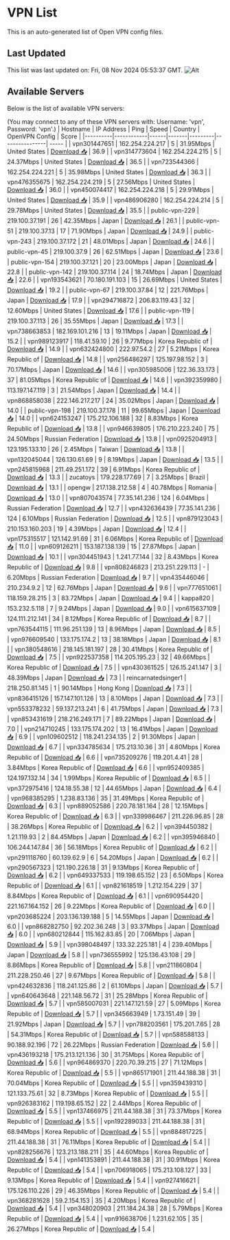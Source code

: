 # VPN List

This is an auto-generated list of Open VPN config files.

## Last Updated

This list was last updated on: Fri, 08 Nov 2024 05:53:37 GMT.
![Alt](https://repobeats.axiom.co/api/embed/186b98318ef1479477931607c1ad7d823f12451f.svg "Repobeats analytics image")

## Available Servers

Below is the list of available VPN servers:

(You may connect to any of these VPN servers with: Username: 'vpn', Password: 'vpn'.)
| Hostname | IP Address | Ping | Speed | Country | OpenVPN Config | Score |
|----------|------------|------|-------|---------|----------------| ----- |
| vpn301447651 | 162.254.224.217 | 5 | 31.95Mbps | United States | [Download 📥](./configs/server_0_US.ovpn) | 36.9 |
| vpn314773604 | 162.254.224.215 | 5 | 24.37Mbps | United States | [Download 📥](./configs/server_1_US.ovpn) | 36.5 |
| vpn723544366 | 162.254.224.221 | 5 | 35.98Mbps | United States | [Download 📥](./configs/server_2_US.ovpn) | 36.3 |
| vpn476355675 | 162.254.224.219 | 5 | 27.56Mbps | United States | [Download 📥](./configs/server_3_US.ovpn) | 36.0 |
| vpn450074417 | 162.254.224.218 | 5 | 29.91Mbps | United States | [Download 📥](./configs/server_4_US.ovpn) | 35.9 |
| vpn486906280 | 162.254.224.214 | 5 | 29.78Mbps | United States | [Download 📥](./configs/server_5_US.ovpn) | 35.5 |
| public-vpn-229 | 219.100.37.191 | 26 | 42.35Mbps | Japan | [Download 📥](./configs/server_6_JP.ovpn) | 26.1 |
| public-vpn-51 | 219.100.37.13 | 17 | 71.90Mbps | Japan | [Download 📥](./configs/server_7_JP.ovpn) | 24.9 |
| public-vpn-243 | 219.100.37.172 | 21 | 48.01Mbps | Japan | [Download 📥](./configs/server_8_JP.ovpn) | 24.6 |
| public-vpn-45 | 219.100.37.9 | 26 | 62.51Mbps | Japan | [Download 📥](./configs/server_9_JP.ovpn) | 23.6 |
| public-vpn-154 | 219.100.37.121 | 20 | 23.00Mbps | Japan | [Download 📥](./configs/server_10_JP.ovpn) | 22.8 |
| public-vpn-142 | 219.100.37.114 | 24 | 18.74Mbps | Japan | [Download 📥](./configs/server_11_JP.ovpn) | 22.6 |
| vpn193543621 | 70.180.191.103 | 15 | 26.69Mbps | United States | [Download 📥](./configs/server_12_US.ovpn) | 19.2 |
| public-vpn-67 | 219.100.37.84 | 12 | 221.76Mbps | Japan | [Download 📥](./configs/server_13_JP.ovpn) | 17.9 |
| vpn294716872 | 206.83.119.43 | 32 | 12.60Mbps | United States | [Download 📥](./configs/server_14_US.ovpn) | 17.6 |
| public-vpn-119 | 219.100.37.113 | 26 | 35.55Mbps | Japan | [Download 📥](./configs/server_15_JP.ovpn) | 17.3 |
| vpn738663853 | 182.169.101.216 | 13 | 19.11Mbps | Japan | [Download 📥](./configs/server_16_JP.ovpn) | 15.2 |
| vpn989123917 | 118.41.59.10 | 26 | 9.77Mbps | Korea Republic of | [Download 📥](./configs/server_17_KR.ovpn) | 14.9 |
| vpn632424800 | 222.97.54.2 | 27 | 5.21Mbps | Korea Republic of | [Download 📥](./configs/server_18_KR.ovpn) | 14.8 |
| vpn256486297 | 125.197.98.152 | 3 | 70.17Mbps | Japan | [Download 📥](./configs/server_19_JP.ovpn) | 14.6 |
| vpn305985006 | 122.36.33.173 | 37 | 81.05Mbps | Korea Republic of | [Download 📥](./configs/server_20_KR.ovpn) | 14.6 |
| vpn392359980 | 113.197.147.119 | 3 | 21.54Mbps | Japan | [Download 📥](./configs/server_21_JP.ovpn) | 14.4 |
| vpn868858038 | 222.146.217.217 | 24 | 35.02Mbps | Japan | [Download 📥](./configs/server_22_JP.ovpn) | 14.0 |
| public-vpn-198 | 219.100.37.178 | 11 | 99.65Mbps | Japan | [Download 📥](./configs/server_23_JP.ovpn) | 14.0 |
| vpn624153247 | 175.212.106.188 | 32 | 8.83Mbps | Korea Republic of | [Download 📥](./configs/server_24_KR.ovpn) | 13.8 |
| vpn946639805 | 176.210.223.240 | 75 | 24.50Mbps | Russian Federation | [Download 📥](./configs/server_25_RU.ovpn) | 13.8 |
| vpn0925204913 | 123.195.133.10 | 26 | 2.45Mbps | Taiwan | [Download 📥](./configs/server_26_TW.ovpn) | 13.8 |
| vpn132045044 | 126.130.61.69 | 9 | 8.19Mbps | Japan | [Download 📥](./configs/server_27_JP.ovpn) | 13.5 |
| vpn245815968 | 211.49.251.172 | 39 | 6.91Mbps | Korea Republic of | [Download 📥](./configs/server_28_KR.ovpn) | 13.3 |
| zucatoys | 179.228.177.69 | 7 | 3.25Mbps | Brazil | [Download 📥](./configs/server_29_BR.ovpn) | 13.1 |
| opengw | 217.138.212.58 | 4 | 40.78Mbps | Romania | [Download 📥](./configs/server_30_RO.ovpn) | 13.0 |
| vpn807043574 | 77.35.141.236 | 124 | 6.04Mbps | Russian Federation | [Download 📥](./configs/server_31_RU.ovpn) | 12.7 |
| vpn432636439 | 77.35.141.236 | 124 | 6.10Mbps | Russian Federation | [Download 📥](./configs/server_32_RU.ovpn) | 12.5 |
| vpn879123043 | 210.153.160.203 | 19 | 4.39Mbps | Japan | [Download 📥](./configs/server_33_JP.ovpn) | 12.4 |
| vpn175315517 | 121.142.91.69 | 31 | 6.06Mbps | Korea Republic of | [Download 📥](./configs/server_34_KR.ovpn) | 11.0 |
| vpn609126211 | 153.187.138.139 | 15 | 27.87Mbps | Japan | [Download 📥](./configs/server_35_JP.ovpn) | 10.1 |
| vpn304451943 | 1.241.77.144 | 32 | 8.43Mbps | Korea Republic of | [Download 📥](./configs/server_36_KR.ovpn) | 9.8 |
| vpn808246823 | 213.251.229.113 | - | 6.20Mbps | Russian Federation | [Download 📥](./configs/server_37_RU.ovpn) | 9.7 |
| vpn435446046 | 210.234.9.2 | 12 | 62.76Mbps | Japan | [Download 📥](./configs/server_38_JP.ovpn) | 9.6 |
| vpn777651061 | 118.159.28.215 | 3 | 83.72Mbps | Japan | [Download 📥](./configs/server_39_JP.ovpn) | 9.4 |
| kappa820 | 153.232.5.118 | 7 | 9.24Mbps | Japan | [Download 📥](./configs/server_40_JP.ovpn) | 9.0 |
| vpn615637109 | 124.111.212.141 | 34 | 8.12Mbps | Korea Republic of | [Download 📥](./configs/server_41_KR.ovpn) | 8.7 |
| vpn763544115 | 111.96.251.139 | 13 | 8.96Mbps | Japan | [Download 📥](./configs/server_42_JP.ovpn) | 8.5 |
| vpn976609540 | 133.175.174.2 | 13 | 38.18Mbps | Japan | [Download 📥](./configs/server_43_JP.ovpn) | 8.1 |
| vpn380548616 | 218.145.181.197 | 28 | 30.41Mbps | Korea Republic of | [Download 📥](./configs/server_44_KR.ovpn) | 7.5 |
| vpn922537358 | 114.205.195.23 | 32 | 49.66Mbps | Korea Republic of | [Download 📥](./configs/server_45_KR.ovpn) | 7.5 |
| vpn430361525 | 126.15.241.147 | 3 | 48.39Mbps | Japan | [Download 📥](./configs/server_46_JP.ovpn) | 7.3 |
| reincarnatedsinger1 | 218.250.81.145 | 1 | 90.14Mbps | Hong Kong | [Download 📥](./configs/server_47_HK.ovpn) | 7.3 |
| vpn836415126 | 157.147.101.126 | 13 | 8.10Mbps | Japan | [Download 📥](./configs/server_48_JP.ovpn) | 7.3 |
| vpn553378232 | 59.137.213.241 | 6 | 41.75Mbps | Japan | [Download 📥](./configs/server_49_JP.ovpn) | 7.3 |
| vpn853431619 | 218.216.249.171 | 7 | 89.22Mbps | Japan | [Download 📥](./configs/server_50_JP.ovpn) | 7.0 |
| vpn214710245 | 133.175.174.202 | 13 | 16.41Mbps | Japan | [Download 📥](./configs/server_51_JP.ovpn) | 6.9 |
| vpn109602512 | 118.241.234.135 | 2 | 91.30Mbps | Japan | [Download 📥](./configs/server_52_JP.ovpn) | 6.7 |
| vpn334785634 | 175.213.10.36 | 31 | 4.80Mbps | Korea Republic of | [Download 📥](./configs/server_53_KR.ovpn) | 6.6 |
| vpn735209276 | 119.201.4.41 | 28 | 3.84Mbps | Korea Republic of | [Download 📥](./configs/server_54_KR.ovpn) | 6.6 |
| vpn952409385 | 124.197.132.14 | 34 | 1.99Mbps | Korea Republic of | [Download 📥](./configs/server_55_KR.ovpn) | 6.5 |
| vpn372975416 | 124.18.55.38 | 12 | 44.65Mbps | Japan | [Download 📥](./configs/server_56_JP.ovpn) | 6.4 |
| vpn968385295 | 1.238.83.136 | 35 | 31.49Mbps | Korea Republic of | [Download 📥](./configs/server_57_KR.ovpn) | 6.3 |
| vpn889052586 | 220.78.181.164 | 28 | 12.15Mbps | Korea Republic of | [Download 📥](./configs/server_58_KR.ovpn) | 6.3 |
| vpn339986467 | 211.226.96.85 | 28 | 38.26Mbps | Korea Republic of | [Download 📥](./configs/server_59_KR.ovpn) | 6.2 |
| vpn394450382 | 1.21.119.93 | 2 | 84.45Mbps | Japan | [Download 📥](./configs/server_60_JP.ovpn) | 6.2 |
| vpn395946840 | 106.244.147.84 | 36 | 56.18Mbps | Korea Republic of | [Download 📥](./configs/server_61_KR.ovpn) | 6.2 |
| vpn291118760 | 60.139.62.9 | 6 | 54.20Mbps | Japan | [Download 📥](./configs/server_62_JP.ovpn) | 6.2 |
| vpn290567323 | 121.190.226.18 | 31 | 9.13Mbps | Korea Republic of | [Download 📥](./configs/server_63_KR.ovpn) | 6.2 |
| vpn649337533 | 119.198.65.152 | 23 | 6.50Mbps | Korea Republic of | [Download 📥](./configs/server_64_KR.ovpn) | 6.1 |
| vpn821618519 | 1.212.154.229 | 37 | 8.84Mbps | Korea Republic of | [Download 📥](./configs/server_65_KR.ovpn) | 6.1 |
| vpn690954420 | 221.167.164.152 | 26 | 9.22Mbps | Korea Republic of | [Download 📥](./configs/server_66_KR.ovpn) | 6.0 |
| vpn203685224 | 203.136.139.188 | 5 | 14.55Mbps | Japan | [Download 📥](./configs/server_67_JP.ovpn) | 6.0 |
| vpn868282750 | 92.202.36.248 | 3 | 93.37Mbps | Japan | [Download 📥](./configs/server_68_JP.ovpn) | 6.0 |
| vpn680212844 | 115.162.83.85 | 20 | 7.06Mbps | Japan | [Download 📥](./configs/server_69_JP.ovpn) | 5.9 |
| vpn398048497 | 133.32.225.181 | 4 | 239.40Mbps | Japan | [Download 📥](./configs/server_70_JP.ovpn) | 5.8 |
| vpn736555992 | 125.136.43.108 | 29 | 8.86Mbps | Korea Republic of | [Download 📥](./configs/server_71_KR.ovpn) | 5.8 |
| vpn211860804 | 211.228.250.46 | 27 | 9.67Mbps | Korea Republic of | [Download 📥](./configs/server_72_KR.ovpn) | 5.8 |
| vpn424632836 | 118.241.125.86 | 2 | 61.10Mbps | Japan | [Download 📥](./configs/server_73_JP.ovpn) | 5.7 |
| vpn640643648 | 221.148.56.72 | 31 | 25.28Mbps | Korea Republic of | [Download 📥](./configs/server_74_KR.ovpn) | 5.7 |
| vpn585007031 | 221.147.121.59 | 27 | 5.09Mbps | Korea Republic of | [Download 📥](./configs/server_75_KR.ovpn) | 5.7 |
| vpn345663949 | 1.73.151.49 | 39 | 21.92Mbps | Japan | [Download 📥](./configs/server_76_JP.ovpn) | 5.7 |
| vpn788203561 | 175.201.7.65 | 28 | 54.31Mbps | Korea Republic of | [Download 📥](./configs/server_77_KR.ovpn) | 5.7 |
| vpn588588133 | 90.188.92.196 | 72 | 26.22Mbps | Russian Federation | [Download 📥](./configs/server_78_RU.ovpn) | 5.6 |
| vpn436193218 | 175.213.121.136 | 30 | 31.75Mbps | Korea Republic of | [Download 📥](./configs/server_79_KR.ovpn) | 5.6 |
| vpn964869370 | 220.70.39.215 | 27 | 71.12Mbps | Korea Republic of | [Download 📥](./configs/server_80_KR.ovpn) | 5.5 |
| vpn865171901 | 211.44.188.38 | 31 | 70.04Mbps | Korea Republic of | [Download 📥](./configs/server_81_KR.ovpn) | 5.5 |
| vpn359439310 | 121.133.75.61 | 32 | 8.73Mbps | Korea Republic of | [Download 📥](./configs/server_82_KR.ovpn) | 5.5 |
| vpn926383162 | 119.198.65.152 | 22 | 2.44Mbps | Korea Republic of | [Download 📥](./configs/server_83_KR.ovpn) | 5.5 |
| vpn137466975 | 211.44.188.38 | 31 | 73.37Mbps | Korea Republic of | [Download 📥](./configs/server_84_KR.ovpn) | 5.5 |
| vpn192289033 | 211.44.188.38 | 31 | 68.94Mbps | Korea Republic of | [Download 📥](./configs/server_85_KR.ovpn) | 5.5 |
| vpn884817225 | 211.44.188.38 | 31 | 76.11Mbps | Korea Republic of | [Download 📥](./configs/server_86_KR.ovpn) | 5.4 |
| vpn828256676 | 123.213.188.211 | 35 | 44.60Mbps | Korea Republic of | [Download 📥](./configs/server_87_KR.ovpn) | 5.4 |
| vpn141353891 | 211.44.188.38 | 31 | 30.91Mbps | Korea Republic of | [Download 📥](./configs/server_88_KR.ovpn) | 5.4 |
| vpn706918065 | 175.213.108.127 | 33 | 9.13Mbps | Korea Republic of | [Download 📥](./configs/server_89_KR.ovpn) | 5.4 |
| vpn927416621 | 175.126.110.226 | 29 | 46.35Mbps | Korea Republic of | [Download 📥](./configs/server_90_KR.ovpn) | 5.4 |
| vpn368281628 | 59.2.154.153 | 35 | 4.20Mbps | Korea Republic of | [Download 📥](./configs/server_91_KR.ovpn) | 5.4 |
| vpn348020903 | 211.184.24.38 | 28 | 5.79Mbps | Korea Republic of | [Download 📥](./configs/server_92_KR.ovpn) | 5.4 |
| vpn916638706 | 1.231.62.105 | 35 | 26.27Mbps | Korea Republic of | [Download 📥](./configs/server_93_KR.ovpn) | 5.4 |
